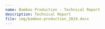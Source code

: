 ```yaml
---
name: Bamboo Production - Technical Report
description: Technical Report
file: img/bamboo-production_2019.docx
---
```

